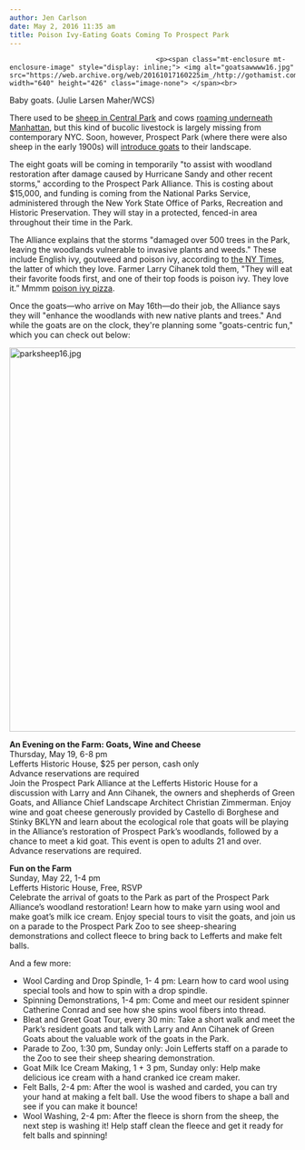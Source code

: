 ```yaml
---
author: Jen Carlson
date: May 2, 2016 11:35 am
title: Poison Ivy-Eating Goats Coming To Prospect Park
---
```


	
										<p><span class="mt-enclosure mt-enclosure-image" style="display: inline;"> <img alt="goatsawwww16.jpg" src="https://web.archive.org/web/20161017160225im_/http://gothamist.com/attachments/arts_jen/goatsawwww16.jpg" width="640" height="426" class="image-none"> </span><br>
<span class="photo_caption">Baby goats. (Julie Larsen Maher/WCS)</span></p>

<p>There used to be <a href="https://web.archive.org/web/20161017160225/http://modernfarmer.com/2014/02/central-parks-sheeps-meadow/">sheep in Central Park</a> and cows <a href="https://web.archive.org/web/20161017160225/http://gothamist.com/2010/04/14/flashback_cow_tunnels.php#photo-1">roaming underneath Manhattan</a>, but this kind of bucolic livestock is largely missing from contemporary NYC. Soon, however, Prospect Park (where there were also sheep in the early 1900s) will <a href="https://web.archive.org/web/20161017160225/https://www.prospectpark.org/learn-more/what-we-do/preserving-environment/green-goats/">introduce goats</a> to their landscape.</p>

<p>The eight goats will be coming in temporarily &quot;to assist with woodland restoration after damage caused by Hurricane Sandy and other recent storms,&quot; according to the Prospect Park Alliance. This is costing about $15,000, and funding is coming from the National Parks Service, administered through the New York State Office of Parks, Recreation and Historic Preservation. They will stay in a protected, fenced-in area throughout their time in the Park.</p>

<p>The Alliance explains that the storms &quot;damaged over 500 trees in the Park, leaving the woodlands vulnerable to invasive plants and weeds.&quot; These include English ivy, goutweed and poison ivy, according to <a href="https://web.archive.org/web/20161017160225/http://www.nytimes.com/2016/05/02/nyregion/new-york-today-a-hardworking-herd.html?smid=tw-nytmetro&amp;smtyp=cur&amp;_r=0">the NY Times</a>, the latter of which they love. Farmer Larry Cihanek told them, &quot;They will eat their favorite foods first, and one of their top foods is poison ivy. They love it.&#x201D; Mmmm <a href="https://web.archive.org/web/20161017160225/http://gothamist.com/2012/03/08/spotted_goat_eating_pizza_in_midtow.php">poison ivy pizza</a>.</p>

<p>Once the goats&#x2014;who arrive on May 16th&#x2014;do their job, the Alliance says they will &quot;enhance the woodlands with new native plants and trees.&quot; And while the goats are on the clock, they&apos;re planning some &quot;goats-centric fun,&quot; which you can check out below:</p>

<p><span class="mt-enclosure mt-enclosure-image" style="display: inline;"> <img alt="parksheep16.jpg" src="https://web.archive.org/web/20161017160225im_/http://gothamist.com/attachments/arts_jen/parksheep16.jpg" width="640" height="676" class="image-none"> </span></p>

<p><strong>An Evening on the Farm: Goats, Wine and Cheese</strong><br>
Thursday, May 19, 6-8 pm<br>
Lefferts Historic House, $25 per person, cash only<br>
Advance reservations are required<br>
Join the Prospect Park Alliance at the Lefferts Historic House for a discussion with Larry and Ann Cihanek, the owners and shepherds of Green Goats, and Alliance Chief Landscape Architect Christian Zimmerman. Enjoy wine and goat cheese generously provided by Castello di Borghese and Stinky BKLYN and learn about the ecological role that goats will be playing in the Alliance&#x2019;s restoration of Prospect Park&#x2019;s woodlands, followed by a chance to meet a kid goat. This event is open to adults 21 and over. Advance reservations are required. </p>

<p><strong>Fun on the Farm</strong><br>
Sunday, May 22, 1-4 pm<br>
Lefferts Historic House, Free, RSVP<br>
Celebrate the arrival of goats to the Park as part of the Prospect Park Alliance&#x2019;s woodland restoration! Learn how to make yarn using wool and make goat&#x2019;s milk ice cream.  Enjoy special tours to visit the goats, and join us on a parade to the Prospect Park Zoo to see sheep-shearing demonstrations and collect fleece to bring back to Lefferts and make felt balls.</p>

<p>And a few more:</p>

<ul><li>Wool Carding and Drop Spindle, 1- 4 pm: Learn how to card wool using special tools and how to spin with a drop spindle.  
</li><li>Spinning Demonstrations, 1-4 pm:  Come and meet our resident spinner Catherine Conrad and see how she spins wool fibers into thread.
</li><li>Bleat and Greet Goat Tour, every 30 min: Take a short walk and meet the Park&#x2019;s resident goats and talk with Larry and Ann Cihanek of Green Goats about the valuable work of the goats in the Park.
</li><li>Parade to Zoo, 1:30 pm, Sunday only: Join Lefferts staff on a parade to the Zoo to see their sheep shearing demonstration.  
</li><li>Goat Milk Ice Cream Making, 1 + 3 pm, Sunday only: Help make delicious ice cream with a hand cranked ice cream maker.
</li><li>Felt Balls, 2-4 pm:  After the wool is washed and carded, you can try your hand at making a felt ball.  Use the wood fibers to shape a ball and see if you can make it bounce!
</li><li>Wool Washing, 2-4 pm: After the fleece is shorn from the sheep, the next step is washing it!  Help staff clean the fleece and get it ready for felt balls and spinning!</li></ul>					
										
									
				